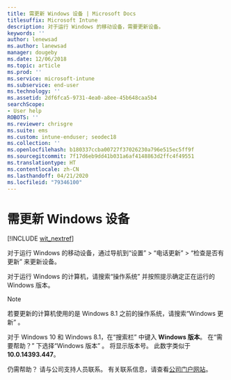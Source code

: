 ```yaml
---
title: 需更新 Windows 设备 | Microsoft Docs
titlesuffix: Microsoft Intune
description: 对于运行 Windows 的移动设备，需要更新设备。
keywords: ''
author: lenewsad
ms.author: lanewsad
manager: dougeby
ms.date: 12/06/2018
ms.topic: article
ms.prod: ''
ms.service: microsoft-intune
ms.subservice: end-user
ms.technology: ''
ms.assetid: 2df6fca5-9731-4ea0-a8ee-45b648caa5b4
searchScope:
- User help
ROBOTS: ''
ms.reviewer: chrisgre
ms.suite: ems
ms.custom: intune-enduser; seodec18
ms.collection: ''
ms.openlocfilehash: b180337ccba00727f37026230a796e515ec5ff9f
ms.sourcegitcommit: 7f17d6eb9dd41b031a6af4148863d2ffc4f49551
ms.translationtype: HT
ms.contentlocale: zh-CN
ms.lasthandoff: 04/21/2020
ms.locfileid: "79346100"
---
```

# <a name="you-need-to-update-your-windows-device"></a>需更新 Windows 设备

[!INCLUDE [wit_nextref](includes/end-user-os-update-guidance.md)]

对于运行 Windows 的移动设备，通过导航到“设置”   > “电话更新”   > “检查是否有更新”  来更新设备。

对于运行 Windows 的计算机，请搜索“操作系统”  并按照提示确定正在运行的 Windows 版本。

> [!Note]
> 若要更新的计算机使用的是 Windows 8.1 之前的操作系统，请搜索“Windows 更新”  。

对于 Windows 10 和 Windows 8.1，在“搜索栏”  中键入 __Windows 版本__。 在“需要帮助？”  下选择“Windows 版本”  。 将显示版本号。 此数字类似于 __10.0.14393.447__。

仍需帮助？ 请与公司支持人员联系。 有关联系信息，请查看[公司门户网站](https://go.microsoft.com/fwlink/?linkid=2010980)。

